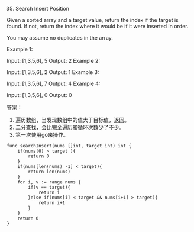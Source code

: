 35. Search Insert Position

Given a sorted array and a target value, return the index if the target is found. If not, return the index where it would be if it were inserted in order.

You may assume no duplicates in the array.

Example 1:

Input: [1,3,5,6], 5
Output: 2
Example 2:

Input: [1,3,5,6], 2
Output: 1
Example 3:

Input: [1,3,5,6], 7
Output: 4
Example 4:

Input: [1,3,5,6], 0
Output: 0

答案：
1. 遍历数组，当发现数组中的值大于目标值，返回。
2. 二分查找，会比完全遍历和循环次数少了不少。
3. 第一次使用go来操作。
```
func searchInsert(nums []int, target int) int {
    if(nums[0] > target ){
        return 0
    }
    if(nums[len(nums) -1] < target){
        return len(nums)
    }
    for i, v := range nums {
        if(v == target){
            return i
        }else if(nums[i] < target && nums[i+1] > target){
            return i+1
        }
    }
    return 0
}
```
